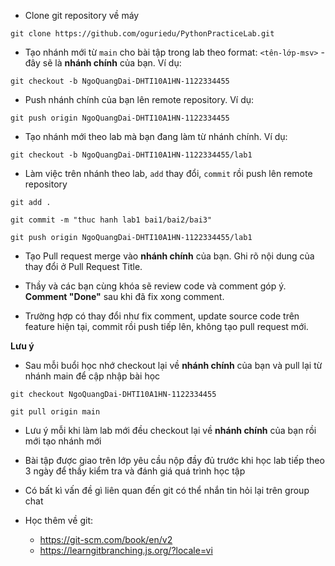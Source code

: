 - Clone git repository về máy

```
git clone https://github.com/oguriedu/PythonPracticeLab.git
```

- Tạo nhánh mới từ `main` cho bài tập trong lab theo format: `<tên-lớp-msv>` - đây sẽ là **nhánh chính** của bạn. Ví dụ:

```
git checkout -b NgoQuangDai-DHTI10A1HN-1122334455
```

- Push nhánh chính của bạn lên remote repository. Ví dụ:

```
git push origin NgoQuangDai-DHTI10A1HN-1122334455
```

- Tạo nhánh mới theo lab mà bạn đang làm từ nhánh chính. Ví dụ:

```
git checkout -b NgoQuangDai-DHTI10A1HN-1122334455/lab1
```

- Làm việc trên nhánh theo lab, `add` thay đổi, `commit` rồi push lên remote repository

```
git add .

git commit -m "thuc hanh lab1 bai1/bai2/bai3"

git push origin NgoQuangDai-DHTI10A1HN-1122334455/lab1
```

- Tạo Pull request merge vào **nhánh chính** của bạn. Ghi rõ nội dung của thay đổi ở Pull Request Title.

- Thầy và các bạn cùng khóa sẽ review code và comment góp ý. **Comment "Done"** sau khi đã fix xong comment.

- Trường hợp có thay đổi như fix comment, update source code trên feature hiện tại, commit rồi push tiếp lên, không tạo pull request mới.


**Lưu ý**
- Sau mỗi buổi học nhớ checkout lại về **nhánh chính** của bạn và pull lại từ nhánh main để cập nhập bài học

```
git checkout NgoQuangDai-DHTI10A1HN-1122334455

git pull origin main
```

- Lưu ý mỗi khi làm lab mới đều checkout lại về **nhánh chính** của bạn rồi mới tạo nhánh mới

- Bài tập được giao trên lớp yêu cầu nộp đầy đủ trước khi học lab tiếp theo 3 ngày để thầy kiểm tra và đánh giá quá trình học tập

- Có bất kì vấn đề gì liên quan đến git có thể nhắn tin hỏi lại trên group chat

- Học thêm về git:
  - https://git-scm.com/book/en/v2
  - https://learngitbranching.js.org/?locale=vi